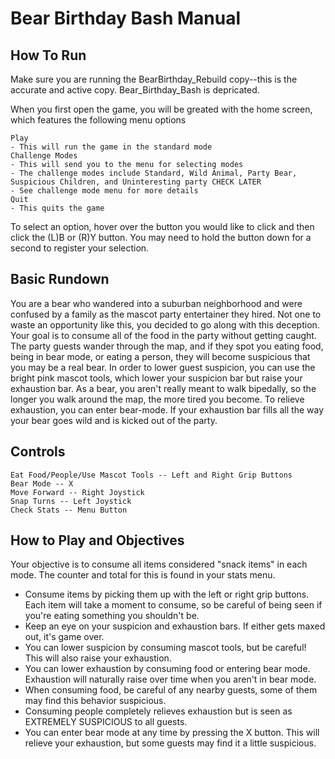 # Bear Birthday Bash Manual

## How To Run
Make sure you are running the BearBirthday_Rebuild copy--this is the accurate and active copy. Bear_Birthday_Bash is depricated.

When you first open the game, you will be greated with the home screen, which features the following menu options
```
Play
- This will run the game in the standard mode
Challenge Modes
- This will send you to the menu for selecting modes
- The challenge modes include Standard, Wild Animal, Party Bear, Suspicious Children, and Uninteresting party CHECK LATER
- See challenge mode menu for more details
Quit
- This quits the game
```
To select an option, hover over the button you would like to click and then click the (L)B or (R)Y button. You may need to hold the button down for a second to register your selection.

## Basic Rundown
You are a bear who wandered into a suburban neighborhood and were confused by a family as the mascot party entertainer they hired. Not one to waste an opportunity like this, you decided to go along with this deception. Your goal is to consume all of the food in the party without getting caught. The party guests wander through the map, and if they spot you eating food, being in bear mode, or eating a person, they will become suspicious that you may be a real bear. In order to lower guest suspicion, you can use the bright pink mascot tools, which lower your suspicion bar but raise your exhaustion bar. As a bear, you aren't really meant to walk bipedally, so the longer you walk around the map, the more tired you become. To relieve exhaustion, you can enter bear-mode. If your exhaustion bar fills all the way your bear goes wild and is kicked out of the party.

## Controls
```
Eat Food/People/Use Mascot Tools -- Left and Right Grip Buttons
Bear Mode -- X
Move Forward -- Right Joystick
Snap Turns -- Left Joystick
Check Stats -- Menu Button
```

## How to Play and Objectives
Your objective is to consume all items considered "snack items" in each mode. The counter and total for this is found in your stats menu. 
- Consume items by picking them up with the left or right grip buttons. Each item will take a moment to consume, so be careful of being seen if you're eating something you shouldn't be.
- Keep an eye on your suspicion and exhaustion bars. If either gets maxed out, it's game over.
- You can lower suspicion by consuming mascot tools, but be careful! This will also raise your exhaustion.
- You can lower exhaustion by consuming food or entering bear mode. Exhaustion will naturally raise over time when you aren't in bear mode. 
- When consuming food, be careful of any nearby guests, some of them may find this behavior suspicious.
- Consuming people completely relieves exhaustion but is seen as EXTREMELY SUSPICIOUS to all guests.
- You can enter bear mode at any time by pressing the X button. This will relieve your exhaustion, but some guests may find it a little suspicious.
